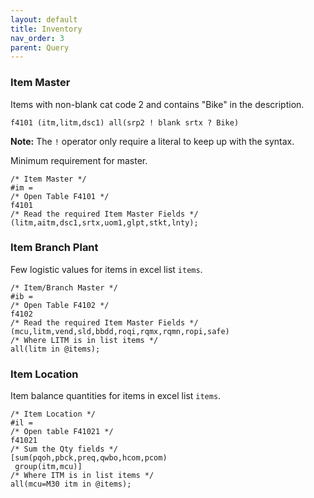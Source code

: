 ```yaml
---
layout: default
title: Inventory
nav_order: 3
parent: Query
---
```


<link href="../assets/prism-dark.min.css" rel="stylesheet" />
<link href="../assets/style.css" rel="stylesheet">
<script src="../assets/prism-core.min.js"></script>
<script src="../assets/prism-cql.js"></script>

### Item Master

Items with non-blank cat code 2 and contains "Bike" in the description.

<div class="codeblock">
<pre><code class="language-cql">f4101 (itm,litm,dsc1) all(srp2 ! blank srtx ? Bike)
</code></pre>
</div>

**Note:** The `!` operator only require a literal to keep up with the syntax.

Minimum requirement for master.

<div class="codeblock">
<pre><code class="language-cql">/* Item Master */
#im =
/* Open Table F4101 */
f4101
/* Read the required Item Master Fields */
(litm,aitm,dsc1,srtx,uom1,glpt,stkt,lnty);
</code></pre>
</div>

### Item Branch Plant

Few logistic values for items in excel list `items`.

<div class="codeblock">
<pre><code class="language-cql">/* Item/Branch Master */
#ib =
/* Open Table F4102 */
f4102
/* Read the required Item Master Fields */
(mcu,litm,vend,sld,bbdd,roqi,rqmx,rqmn,ropi,safe)
/* Where LITM is in list items */
all(litm in @items);
</code></pre>
</div>

### Item Location

Item balance quantities for items in excel list `items`.

<div class="codeblock">
<pre><code class="language-cql">/* Item Location */
#il =
/* Open table F41021 */
f41021
/* Sum the Qty fields */
[sum(pqoh,pbck,preq,qwbo,hcom,pcom)
 group(itm,mcu)]
/* Where ITM is in list items */
all(mcu=M30 itm in @items);
</code></pre>
</div>
